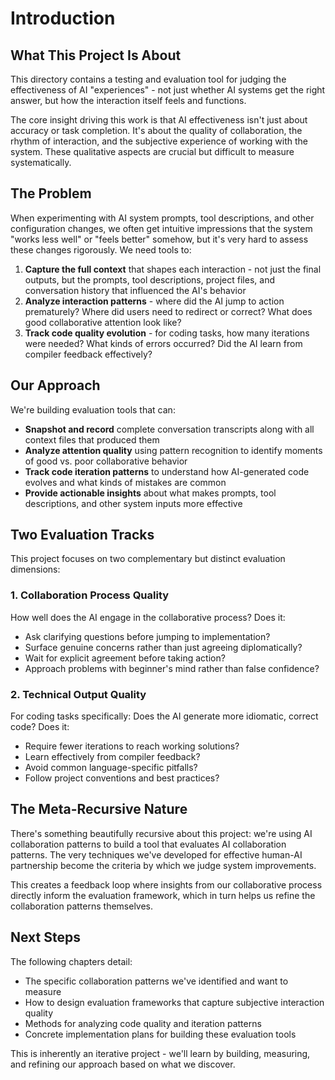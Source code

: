 # Introduction

## What This Project Is About

This directory contains a testing and evaluation tool for judging the effectiveness of AI "experiences" - not just whether AI systems get the right answer, but how the interaction itself feels and functions.

The core insight driving this work is that AI effectiveness isn't just about accuracy or task completion. It's about the quality of collaboration, the rhythm of interaction, and the subjective experience of working with the system. These qualitative aspects are crucial but difficult to measure systematically.

## The Problem

When experimenting with AI system prompts, tool descriptions, and other configuration changes, we often get intuitive impressions that the system "works less well" or "feels better" somehow, but it's very hard to assess these changes rigorously. We need tools to:

1. **Capture the full context** that shapes each interaction - not just the final outputs, but the prompts, tool descriptions, project files, and conversation history that influenced the AI's behavior
2. **Analyze interaction patterns** - where did the AI jump to action prematurely? Where did users need to redirect or correct? What does good collaborative attention look like?
3. **Track code quality evolution** - for coding tasks, how many iterations were needed? What kinds of errors occurred? Did the AI learn from compiler feedback effectively?

## Our Approach

We're building evaluation tools that can:

- **Snapshot and record** complete conversation transcripts along with all context files that produced them
- **Analyze attention quality** using pattern recognition to identify moments of good vs. poor collaborative behavior
- **Track code iteration patterns** to understand how AI-generated code evolves and what kinds of mistakes are common
- **Provide actionable insights** about what makes prompts, tool descriptions, and other system inputs more effective

## Two Evaluation Tracks

This project focuses on two complementary but distinct evaluation dimensions:

### 1. Collaboration Process Quality
How well does the AI engage in the collaborative process? Does it:
- Ask clarifying questions before jumping to implementation?
- Surface genuine concerns rather than just agreeing diplomatically?
- Wait for explicit agreement before taking action?
- Approach problems with beginner's mind rather than false confidence?

### 2. Technical Output Quality
For coding tasks specifically: Does the AI generate more idiomatic, correct code? Does it:
- Require fewer iterations to reach working solutions?
- Learn effectively from compiler feedback?
- Avoid common language-specific pitfalls?
- Follow project conventions and best practices?

## The Meta-Recursive Nature

There's something beautifully recursive about this project: we're using AI collaboration patterns to build a tool that evaluates AI collaboration patterns. The very techniques we've developed for effective human-AI partnership become the criteria by which we judge system improvements.

This creates a feedback loop where insights from our collaborative process directly inform the evaluation framework, which in turn helps us refine the collaboration patterns themselves.

## Next Steps

The following chapters detail:
- The specific collaboration patterns we've identified and want to measure
- How to design evaluation frameworks that capture subjective interaction quality
- Methods for analyzing code quality and iteration patterns
- Concrete implementation plans for building these evaluation tools

This is inherently an iterative project - we'll learn by building, measuring, and refining our approach based on what we discover.
